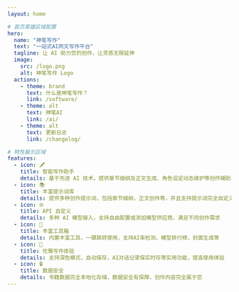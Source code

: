 ```yaml
---
layout: home

# 首页英雄区域配置
hero:
  name: "神笔写作"
  text: "一站式AI网文写作平台"
  tagline: 让 AI 助力您的创作，让灵感无限延伸
  image:
    src: /logo.png
    alt: 神笔写作 Logo
  actions:
    - theme: brand
      text: 什么是神笔写作？
      link: /software/
    - theme: alt
      text: 神笔AI
      link: /ai/
    - theme: alt
      text: 更新日志
      link: /changelog/

# 特性展示区域
features:
  - icon: 🖋️
    title: 智能写作助手
    details: 基于先进 AI 技术，提供章节细纲及正文生成、角色设定动态维护等创作辅助功能
  - icon: 📚
    title: 丰富提示词库
    details: 提供多种创作提示词，包括章节细纲，正文创作等，并且支持提示词完全自定义
  - icon: 🌐
    title: API 自定义
    details: 多种 AI 模型接入，支持自由配置或添加模型供应商，满足不同创作需求
  - icon: 🔨
    title: 丰富工具箱
    details: 内置丰富工具，一键跳转使用，支持AI率检测，模型排行榜，封面生成等
  - icon: 📱
    title: 优雅写作体验
    details: 支持深色模式，自动保存，AI对话记录保实时存等实用功能，提高使用体验
  - icon: 🔒
    title: 数据安全
    details: 书籍数据完全本地化存储，数据安全有保障，创作内容完全属于您
---
```

